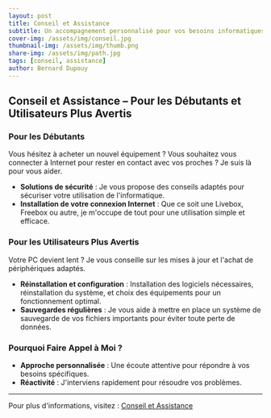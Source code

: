```yaml
---
layout: post
title: Conseil et Assistance
subtitle: Un accompagnement personnalisé pour vos besoins informatiques
cover-img: /assets/img/conseil.jpg
thumbnail-img: /assets/img/thumb.png
share-img: /assets/img/path.jpg
tags: [conseil, assistance]
author: Bernard Dupouy
---
```


## Conseil et Assistance – Pour les Débutants et Utilisateurs Plus Avertis

### Pour les Débutants
Vous hésitez à acheter un nouvel équipement ? Vous souhaitez vous connecter à Internet pour rester en contact avec vos proches ? Je suis là pour vous aider.

- **Solutions de sécurité** : Je vous propose des conseils adaptés pour sécuriser votre utilisation de l'informatique.
- **Installation de votre connexion Internet** : Que ce soit une Livebox, Freebox ou autre, je m'occupe de tout pour une utilisation simple et efficace.

### Pour les Utilisateurs Plus Avertis
Votre PC devient lent ? Je vous conseille sur les mises à jour et l'achat de périphériques adaptés.

- **Réinstallation et configuration** : Installation des logiciels nécessaires, réinstallation du système, et choix des équipements pour un fonctionnement optimal.
- **Sauvegardes régulières** : Je vous aide à mettre en place un système de sauvegarde de vos fichiers importants pour éviter toute perte de données.

### Pourquoi Faire Appel à Moi ?
- **Approche personnalisée** : Une écoute attentive pour répondre à vos besoins spécifiques.
- **Réactivité** : J'interviens rapidement pour résoudre vos problèmes.

---

Pour plus d'informations, visitez : [Conseil et Assistance](https://abc-informatia.fr/prestations-informatiques-a-domicile/conseil-et-assistance.html)


